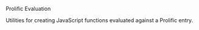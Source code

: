 Prolific Evaluation

Utilities for creating JavaScript functions evaluated against a Prolific entry.
